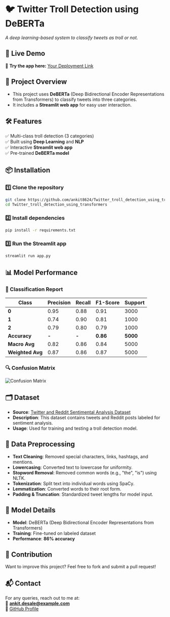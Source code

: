 
# 🐦 Twitter Troll Detection using DeBERTa  
*A deep learning-based system to classify tweets as troll or not.*

## 🚀 Live Demo  
🔗 **Try the app here:** [Your Deployment Link](https://twitter-troll-detection.streamlit.app/)  

## 📌 Project Overview  
- This project uses **DeBERTa** (Deep Bidirectional Encoder Representations from Transformers) to classify tweets into three categories.  
- It includes a **Streamlit web app** for easy user interaction.  

## 🛠️ Features  
✅ Multi-class troll detection (3 categories)  
✅ Built using **Deep Learning** and **NLP**  
✅ Interactive **Streamlit web app**  
✅ Pre-trained **DeBERTa model**  


## 📦 Installation  
### 1️⃣ Clone the repository  
```bash
git clone https://github.com/ankit8624/Twitter_troll_detection_using_transformers.git
cd Twitter_troll_detection_using_transformers
```
### 2️⃣ Install dependencies  
```bash
pip install -r requirements.txt
``` 
### 3️⃣ Run the Streamlit app  
```bash
streamlit run app.py
```

## 📊 Model Performance  
### 📜 Classification Report  
| Class | Precision | Recall | F1-Score | Support |
|-------|----------|--------|----------|---------|
| **0** | 0.95     | 0.88   | 0.91     | 3000    |
| **1** | 0.74     | 0.90   | 0.81     | 1000    |
| **2** | 0.79     | 0.80   | 0.79     | 1000    |
| **Accuracy** | **-** | **-** | **0.86** | **5000** |
| **Macro Avg** | 0.82 | 0.86 | 0.84 | 5000 |
| **Weighted Avg** | 0.87 | 0.86 | 0.87 | 5000 |

### 🔍 Confusion Matrix  
![Confusion Matrix](image.png)  

## 🗂 Dataset  
- **Source**: [Twitter and Reddit Sentimental Analysis Dataset](https://www.kaggle.com/datasets/cosmos98/twitter-and-reddit-sentimental-analysis-dataset)  
- **Description**: This dataset contains tweets and Reddit posts labeled for sentiment analysis.  
- **Usage**: Used for training and testing a troll detection model.  

## 🔄 Data Preprocessing  
- **Text Cleaning**: Removed special characters, links, hashtags, and mentions.  
- **Lowercasing**: Converted text to lowercase for uniformity.  
- **Stopword Removal**: Removed common words (e.g., "the", "is") using NLTK.  
- **Tokenization**: Split text into individual words using SpaCy.  
- **Lemmatization**: Converted words to their root form.  
- **Padding & Truncation**: Standardized tweet lengths for model input.  

## 🧠 Model Details  
- **Model**: DeBERTa (Deep Bidirectional Encoder Representations from Transformers)  
- **Training**: Fine-tuned on labeled dataset  
- **Performance**: **86% accuracy**  

## 🤝 Contribution  
Want to improve this project? Feel free to fork and submit a pull request!  

## 📬 Contact  
For any queries, reach out to me at:  
📧 **ankit.desale@example.com**  
📌 [GitHub Profile](https://github.com/your-username)  
